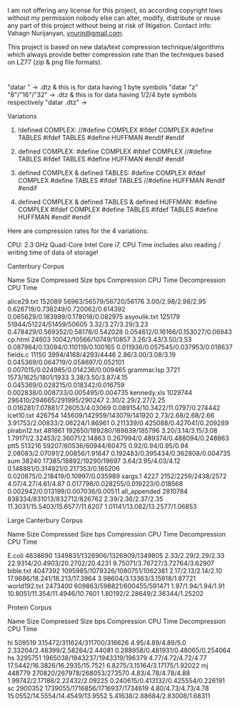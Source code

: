I am not offering any license for this project, so according copyright lows without my permission nobody else can alter, modify, distribute or reuse any part of this project without being at risk of litigation.
Contact info: Vahagn Nurijanyan, vnurin@gmail.com.

This project is based on new data/text compression technique/algorithms which always provide better compression rate than the techniques based on LZ77 (zip & png file formats).
#
"datar <filename>" -> <filename>.dtz & this is for data having 1 byte symbols
"datar <filename> "z" "8"/"16"/"32" -> <filename>.dtz & this is for data having 1/2/4 byte symbols respectively
"datar <filename>.dtz" -> <filename>

Variations
1. !defined COMPLEX:
//#define COMPLEX
#ifdef COMPLEX
#define TABLES
#ifdef TABLES
#define HUFFMAN
#endif
#endif

2. defined COMPLEX:
#define COMPLEX
#ifdef COMPLEX
//#define TABLES
#ifdef TABLES
#define HUFFMAN
#endif
#endif

3. defined COMPLEX & defined TABLES:
#define COMPLEX
#ifdef COMPLEX
#define TABLES
#ifdef TABLES
//#define HUFFMAN
#endif
#endif

4. defined COMPLEX & defined TABLES & defined HUFFMAN:
#define COMPLEX
#ifdef COMPLEX
#define TABLES
#ifdef TABLES
#define HUFFMAN
#endif
#endif

Here are compression rates for the 4 variations:

CPU: 2.3 GHz Quad-Core Intel Core i7. CPU Time includes also reading / writing time of data of storage!

Canterbury Corpus

Name		Size		Compressed Size			bps			Compression CPU Time			Decompression CPU Time

alice29.txt     152089		56963/56579/56720/56176		3.00/2.98/2.98/2.95	0.626719/0.738249/0.720062/0.614392	0.065629/0.183989/0.178018/0.082975
asyoulik.txt	125179		51944/51224/51459/50605		3.32/3.27/3.29/3.23	0.478429/0.569352/0.58178/0.542028	0.054612/0.16166/0.153027/0.06943
cp.html		24603		10042/10566/10749/10857		3.26/3.43/3.50/3.53	0.087984/0.13094/0.110119/0.100165	0.011936/0.057545/0.037953/0.018637
fields.c	11150		3994/4168/4293/4446		2.86/3.00/3.08/3.19	0.045369/0.064719/0.058697/0.052101	0.007015/0.024985/0.014236/0.009465
grammar.lsp	3721		1573/1625/1801/1933		3.38/3.50/3.87/4.15	0.045369/0.028215/0.018342/0.016759	0.002838/0.008733/0.005495/0.004735
kennedy.xls	1029744		296410/294665/291995/290247	2.30/2.29/2.27/2.25	0.016281/7.07881/7.26053/4.03069	0.089154/10.3422/11.0797/0.274442
lcet10.txt	426754		145609/142959/143079/141920	2.73/2.68/2.68/2.66	3.91753/2.00833/2.06224/1.86961		0.211339/0.425088/0.427041/0.209289
plrabn12.txt	481861		192650/189280/189839/185796	3.20/3.14/3.15/3.08	1.79171/2.32453/2.36071/2.14863		0.267994/0.489374/0.488094/0.248863
ptt5		513216		59207/60536/60944/60475		0.92/0.94/0.95/0.94	2.08083/2.07091/2.00856/1.91647		0.192483/0.395434/0.362808/0.004735
sum		38240		17385/18892/19290/19697		3.64/3.95/4.03/4.12	0.148881/0.314921/0.217353/0.165206	0.020875/0.218419/0.10997/0.035989
xargs.1		4227		2152/2259/2438/2572		4.07/4.27/4.61/4.87	0.017798/0.028255/0.019223/0.018568	0.002942/0.013199/0.007036/0.00511
all_appended	2810784		838334/831013/832712/826762	2.39/2.36/2.37/2.35	11.3031/15.5403/15.6577/11.6207		1.01141/13.082/13.2577/1.06853

Large Canterbury Corpus

Name		Size		Compressed Size			bps			Compression CPU Time			Decompression CPU Time

E.coli		4638690		1349831/1326906/1326909/1349805	2.33/2.29/2.29/2.33	22.9314/20.4903/20.2702/20.4231		9.75071/3.76727/3.72764/3.62907
bible.txt	4047392		1095985/1079326/1080751/1062381	2.17/2.13/2.14/2.10	17.9686/18.241/18.213/17.3964		3.98604/3.13363/3.15918/1.87721
world192.txt	2473400		609863/598821/600455/591471	1.97/1.94/1.94/1.91	10.8051/11.354/11.4946/10.7601		1.80192/2.28649/2.36344/1.25202

Protein Corpus

Name		Size		Compressed Size			bps			Compression CPU Time			Decompression CPU Time

hi		509519		315472/311624/311700/316626	4.95/4.89/4.89/5.0	2.33204/2.48399/2.58264/2.44081		0.288958/0.481931/0.48065/0.254064
hs		3295751		1965038/1943237/1943319/196379	4.77/4.72/4.72/4.77	17.5442/16.3826/16.2935/15.7521		6.8275/3.15164/3.17175/1.92022
mj		448779		270820/267978/268053/273570	4.83/4.78/4.78/4.88	1.99742/2.17188/2.22432/2.09225		0.240615/0.413132/0.425554/0.226191
sc		2900352		1739055/1716856/1716937/1734619	4.80/4.73/4.73/4.78	15.0552/14.5554/14.4549/13.9552		5.41638/2.88684/2.83008/1.68311
